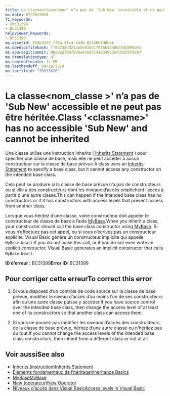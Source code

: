 ```yaml
---
title: La classe<classname>' n’a pas de 'Sub New' accessible et ne peut pas être héritée.
ms.date: 07/20/2015
f1_keywords:
- vbc31399
- BC31399
helpviewer_keywords:
- BC31399
ms.assetid: 035b333f-ff6a-4fc4-bd36-82f40b1d8bab
ms.openlocfilehash: ff0b738dd21ab5e43db176f6b1248d334d806b51
ms.sourcegitcommit: 0be8a279af6d8a43e03141e349d3efd5d35f8767
ms.translationtype: HT
ms.contentlocale: fr-FR
ms.lasthandoff: 04/18/2019
ms.locfileid: "59313610"
---
```

# <a name="class-classname-has-no-accessible-sub-new-and-cannot-be-inherited"></a><span data-ttu-id="25800-102">La classe\<nom_classe >' n’a pas de 'Sub New' accessible et ne peut pas être héritée.</span><span class="sxs-lookup"><span data-stu-id="25800-102">Class '\<classname>' has no accessible 'Sub New' and cannot be inherited</span></span>
<span data-ttu-id="25800-103">Une classe utilise une instruction Inherits ( [Inherits Statement](../../visual-basic/language-reference/statements/inherits-statement.md) ) pour spécifier une classe de base, mais elle ne peut accéder à aucun constructeur sur la classe de base prévue.</span><span class="sxs-lookup"><span data-stu-id="25800-103">A class uses an [Inherits Statement](../../visual-basic/language-reference/statements/inherits-statement.md) to specify a base class, but it cannot access any constructor on the intended base class.</span></span>  
  
 <span data-ttu-id="25800-104">Cela peut se produire si la classe de base prévue n’a pas de constructeurs ou si elle a des constructeurs dont les niveaux d’accès empêchent l’accès à partir d’une autre classe.</span><span class="sxs-lookup"><span data-stu-id="25800-104">This can happen if the intended base class has no constructors or if it has constructors with access levels that prevent access from another class.</span></span>  
  
 <span data-ttu-id="25800-105">Lorsque vous héritez d’une classe, votre constructeur doit appeler le constructeur de classe de base à l’aide [MyBase](~/docs/visual-basic/programming-guide/program-structure/me-my-mybase-and-myclass.md#mybase).</span><span class="sxs-lookup"><span data-stu-id="25800-105">When you inherit a class, your constructor should call the base class constructor using [MyBase](~/docs/visual-basic/programming-guide/program-structure/me-my-mybase-and-myclass.md#mybase).</span></span> <span data-ttu-id="25800-106">Si vous n’effectuez pas cet appel, ou si vous n’écrivez pas un constructeur explicite, Visual Basic génère un constructeur implicite qui appelle `MyBase.New()`.</span><span class="sxs-lookup"><span data-stu-id="25800-106">If you do not make this call, or if you do not even write an explicit constructor, Visual Basic generates an implicit constructor that calls `MyBase.New()`.</span></span>  
  
 <span data-ttu-id="25800-107">**ID d’erreur :** BC31399</span><span class="sxs-lookup"><span data-stu-id="25800-107">**Error ID:** BC31399</span></span>  
  
## <a name="to-correct-this-error"></a><span data-ttu-id="25800-108">Pour corriger cette erreur</span><span class="sxs-lookup"><span data-stu-id="25800-108">To correct this error</span></span>  
  
1. <span data-ttu-id="25800-109">Si vous disposez d’un contrôle de code source sur la classe de base prévue, modifiez le niveau d’accès d’au moins l’un de ses constructeurs afin qu’une autre classe puisse y accéder.</span><span class="sxs-lookup"><span data-stu-id="25800-109">If you have source control over the intended base class, then change the access level of at least one of its constructors so that another class can access them.</span></span>  
  
2. <span data-ttu-id="25800-110">Si vous ne pouvez pas modifier les niveaux d’accès des constructeurs de la classe de base prévue, héritez d’une autre classe ou n’héritez pas du tout.</span><span class="sxs-lookup"><span data-stu-id="25800-110">If you cannot change the access levels of the intended base class constructors, then inherit from a different class or not at all.</span></span>  
  
## <a name="see-also"></a><span data-ttu-id="25800-111">Voir aussi</span><span class="sxs-lookup"><span data-stu-id="25800-111">See also</span></span>

- [<span data-ttu-id="25800-112">Inherits (instruction)</span><span class="sxs-lookup"><span data-stu-id="25800-112">Inherits Statement</span></span>](../../visual-basic/language-reference/statements/inherits-statement.md)
- [<span data-ttu-id="25800-113">Éléments fondamentaux de l’héritage</span><span class="sxs-lookup"><span data-stu-id="25800-113">Inheritance Basics</span></span>](../../visual-basic/programming-guide/language-features/objects-and-classes/inheritance-basics.md)
- [<span data-ttu-id="25800-114">MyBase</span><span class="sxs-lookup"><span data-stu-id="25800-114">MyBase</span></span>](~/docs/visual-basic/programming-guide/program-structure/me-my-mybase-and-myclass.md#mybase)
- [<span data-ttu-id="25800-115">New (opérateur)</span><span class="sxs-lookup"><span data-stu-id="25800-115">New Operator</span></span>](../../visual-basic/language-reference/operators/new-operator.md)
- [<span data-ttu-id="25800-116">Niveaux d’accès dans Visual Basic</span><span class="sxs-lookup"><span data-stu-id="25800-116">Access levels in Visual Basic</span></span>](../../visual-basic/programming-guide/language-features/declared-elements/access-levels.md)
